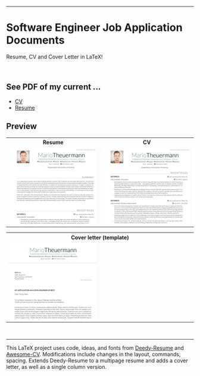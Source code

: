 <br>

***
# Software Engineer Job Application Documents 
Resume, CV and Cover Letter in LaTeX!

<br>

## See PDF of my current ...
- [CV](https://github.com/theuema/Resume-CV/tree/main/build/cv.pdf)
- [Resume](https://github.com/theuema/Resume-CV/tree/main/build/resume.pdf)


## Preview

<!-- Ensure that the columns of the tables have the same width -->
<table>
<tr>
  <th align="center" width="50%">Resume</th>
  <th align="center" width="50%">CV</th>
</tr>
<tr>
  <td align="center">
    <a href="https://github.com/theuema/Resume-CV/tree/main/build/resume.pdf">
      <img src="https://raw.githubusercontent.com/theuema/Resume-CV/main/img/preview_resume.png" alt="resume">
    </a>
  </td>
  <td align="center">
    <a href="https://github.com/theuema/Resume-CV/tree/main/build/cv.pdf">
      <img src="https://raw.githubusercontent.com/theuema/Resume-CV/main/img/preview_cv.png" alt="cv">
    </a>
  </td>
</tr>
</table>

<table>
<tr>
  <th align="center" colspan="2">Cover letter (template)</th>
</tr>
<tr>
  <td align="center" width="50%">
    <a href="https://github.com/theuema/Resume-CV/tree/main/build/coverletter.pdf">
      <img src="https://raw.githubusercontent.com/theuema/Resume-CV/main/img/preview_coverletter.png" alt="coverletter">
    </a>
  </td>
  <td width="50%"></td>
</tr>
</table>


<!-- ## Preview
|Resume|CV|
|:---:|:---:|
| [![resume](https://raw.githubusercontent.com/theuema/Resume-CV/main/img/preview_resume.png)](https://github.com/theuema/Resume-CV/tree/main/build/resume.pdf) | [![cv](https://raw.githubusercontent.com/theuema/Resume-CV/main/img/preview_cv.png)](https://github.com/theuema/Resume-CV/tree/main/build/cv.pdf) |

|CV (one-column layout)||
|:---:|:---:|
| [![coverletter](https://raw.githubusercontent.com/theuema/Resume-CV/main/img/preview_coverletter.png)](https://github.com/theuema/Resume-CV/tree/main/build/coverletter.pdf) | | -->

<br>

***
This LaTeX project uses code, ideas, and fonts from [Deedy-Resume](https://github.com/deedy/Deedy-Resume) and [Awesome-CV](https://github.com/posquit0/Awesome-CV). 
Modifications include changes in the layout, commands, spacing. Extends Deedy-Resume to a multipage resume and adds a cover letter, as well as a single column version.